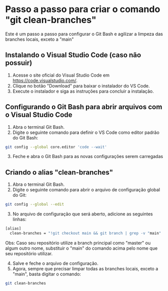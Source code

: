 # Passo a passo para criar o comando "git clean-branches" 
Este é um passo a passo para configurar o Git Bash e agilizar a limpeza das branches locais, exceto a "main"

## Instalando o Visual Studio Code (caso não possuir)

1. Acesse o site oficial do Visual Studio Code em https://code.visualstudio.com/.
2. Clique no botão "Download" para baixar o instalador do VS Code.
3. Execute o instalador e siga as instruções para concluir a instalação.

## Configurando o Git Bash para abrir arquivos com o Visual Studio Code

1. Abra o terminal Git Bash.
2. Digite o seguinte comando para definir o VS Code como editor padrão do Git Bash:
```bash
git config --global core.editor 'code --wait'
```
3. Feche e abra o Git Bash para as novas configurações serem carregadas

## Criando o alias "clean-branches"

1. Abra o terminal Git Bash.
2. Digite o seguinte comando para abrir o arquivo de configuração global do Git:
```bash
git config --global --edit
```
3. No arquivo de configuração que será aberto, adicione as seguintes linhas:
```bash
[alias]
  clean-branches = "!git checkout main && git branch | grep -v "main" | xargs git branch -D"
```
Obs: Caso seu repositório utilize a branch principal como "master" ou algum outro nome, substituir o "main" do comando acima pelo nome que seu repositório utilizar.

4. Salve e feche o arquivo de configuração.
5. Agora, sempre que precisar limpar todas as branches locais, exceto a "main", basta digitar o comando:
```bash
git clean-branches
```



